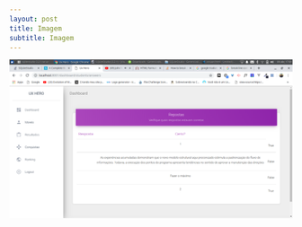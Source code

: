 ```yaml
---
layout: post
title: Imagem
subtitle: Imagem
---
```

![](/img/uploads/captura-de-tela_2019-04-09_17-01-46.png)
